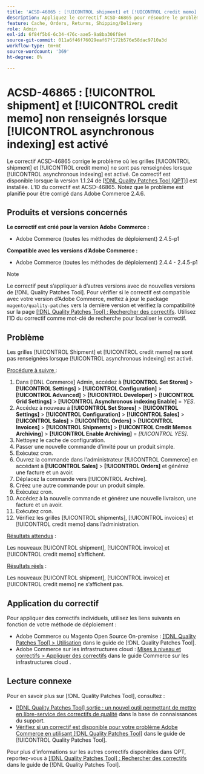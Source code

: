 ```yaml
---
title: 'ACSD-46865 : [!UICONTROL shipment] et [!UICONTROL credit memo] non renseignés lorsque [!UICONTROL asynchronous indexing] est activé'
description: Appliquez le correctif ACSD-46865 pour résoudre le problème d’Adobe Commerce où les grilles [!UICONTROL shipment] et [!UICONTROL credit memo] ne sont pas renseignées lorsque [!UICONTROL asynchronous indexing] est activé.
feature: Cache, Orders, Returns, Shipping/Delivery
role: Admin
exl-id: 6f84f5b6-6c34-476c-aae5-9a8ba306f8e4
source-git-commit: 011a6f46f76029eaf67f172b576e58dac9710a3d
workflow-type: tm+mt
source-wordcount: '369'
ht-degree: 0%

---
```


# ACSD-46865 : [!UICONTROL shipment] et [!UICONTROL credit memo] non renseignés lorsque [!UICONTROL asynchronous indexing] est activé

Le correctif ACSD-46865 corrige le problème où les grilles [!UICONTROL shipment] et [!UICONTROL credit memo] ne sont pas renseignées lorsque [!UICONTROL asynchronous indexing] est activé. Ce correctif est disponible lorsque la version 1.1.24 de [[!DNL Quality Patches Tool (QPT)]](https://experienceleague.adobe.com/en/docs/commerce-operations/tools/quality-patches-tool/quality-patches-tool-to-self-serve-quality-patches) est installée. L’ID du correctif est ACSD-46865. Notez que le problème est planifié pour être corrigé dans Adobe Commerce 2.4.6.

## Produits et versions concernés

**Le correctif est créé pour la version Adobe Commerce :**

* Adobe Commerce (toutes les méthodes de déploiement) 2.4.5-p1

**Compatible avec les versions d’Adobe Commerce :**

* Adobe Commerce (toutes les méthodes de déploiement) 2.4.4 - 2.4.5-p1

>[!NOTE]
>
>Le correctif peut s’appliquer à d’autres versions avec de nouvelles versions de [!DNL Quality Patches Tool]. Pour vérifier si le correctif est compatible avec votre version d’Adobe Commerce, mettez à jour le package `magento/quality-patches` vers la dernière version et vérifiez la compatibilité sur la page [[!DNL Quality Patches Tool] : Rechercher des correctifs](https://experienceleague.adobe.com/tools/commerce-quality-patches/index.html). Utilisez l’ID du correctif comme mot-clé de recherche pour localiser le correctif.

## Problème

Les grilles [!UICONTROL Shipment] et [!UICONTROL credit memo] ne sont pas renseignées lorsque [!UICONTROL asynchronous indexing] est activé.

<u>Procédure à suivre </u> :

1. Dans [!DNL Commerce] Admin, accédez à **[!UICONTROL Set Stores]** > **[!UICONTROL Settings]** > **[!UICONTROL Configuration]** > **[!UICONTROL Advanced]** > **[!UICONTROL Developer]** > **[!UICONTROL Grid Settings]** > **[!UICONTROL Asynchronous indexing Enable]** = *YES*.
2. Accédez à nouveau à **[!UICONTROL Set Stores]** > **[!UICONTROL Settings]** > **[!UICONTROL Configuration]** > **[!UICONTROL Sales]** > **[!UICONTROL Sales]** > **[!UICONTROL Orders]** > **[!UICONTROL Invoices]** > **[!UICONTROL Shipments]** > **[!UICONTROL Credit Memos Archiving]** > **[!UICONTROL Enable Archiving]** = *[!UICONTROL YES]*.
3. Nettoyez le cache de configuration.
4. Passer une nouvelle commande d&#39;invité pour un produit simple.
5. Exécutez cron.
6. Ouvrez la commande dans l&#39;administrateur [!UICONTROL Commerce] en accédant à **[!UICONTROL Sales]** > **[!UICONTROL Orders]** et générez une facture et un avoir.
7. Déplacez la commande vers [!UICONTROL Archive].
8. Créez une autre commande pour un produit simple.
9. Exécutez cron.
10. Accédez à la nouvelle commande et générez une nouvelle livraison, une facture et un avoir.
11. Exécutez cron.
12. Vérifiez les grilles [!UICONTROL shipments], [!UICONTROL invoices] et [!UICONTROL credit memo] dans l’administration.

<u>Résultats attendus</u> :

Les nouveaux [!UICONTROL shipment], [!UICONTROL invoice] et [!UICONTROL credit memo] s’affichent.

<u>Résultats réels</u> :

Les nouveaux [!UICONTROL shipment], [!UICONTROL invoice] et [!UICONTROL credit memo] ne s’affichent pas.

## Application du correctif

Pour appliquer des correctifs individuels, utilisez les liens suivants en fonction de votre méthode de déploiement :

* Adobe Commerce ou Magento Open Source On-premise : [[!DNL Quality Patches Tool] > Utilisation](/help/tools/quality-patches-tool/usage.md) dans le guide de [!DNL Quality Patches Tool].
* Adobe Commerce sur les infrastructures cloud : [Mises à niveau et correctifs > Appliquer des correctifs](https://experienceleague.adobe.com/docs/commerce-cloud-service/user-guide/develop/upgrade/apply-patches.html) dans le guide Commerce sur les infrastructures cloud .

## Lecture connexe

Pour en savoir plus sur [!DNL Quality Patches Tool], consultez :

* [[!DNL Quality Patches Tool] sortie : un nouvel outil permettant de mettre en libre-service des correctifs de qualité](https://experienceleague.adobe.com/en/docs/commerce-operations/tools/quality-patches-tool/quality-patches-tool-to-self-serve-quality-patches) dans la base de connaissances du support.
* [Vérifiez si un correctif est disponible pour votre problème Adobe Commerce en utilisant [!DNL Quality Patches Tool]](/help/tools/quality-patches-tool/patches-available-in-qpt/check-patch-for-magento-issue-with-magento-quality-patches.md) dans le guide de [!UICONTROL Quality Patches Tool].


Pour plus d’informations sur les autres correctifs disponibles dans QPT, reportez-vous à [[!DNL Quality Patches Tool] : Rechercher des correctifs](https://experienceleague.adobe.com/tools/commerce-quality-patches/index.html) dans le guide de [!DNL Quality Patches Tool].
